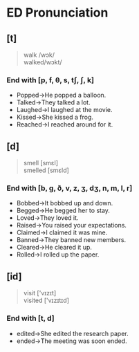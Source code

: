 # ED Pronunciation

## [t]

> walk /wɔk/\
  walked/wɔkt/

### End with [p, f, θ, s, tʃ, ʃ, k]

* Popped→He popped a balloon. 
* Talked→They talked a lot. 
* Laughed→I laughed at the movie.
* Kissed→She kissed a frog.
* Reached→I reached around for it.

## [d]

> smell [smɛl]\
  smelled [smɛld]

### End with [b, g, ð, v, z, ʒ, dʒ, n, m, l, r]

* Bobbed→It bobbed up and down.
* Begged→He begged her to stay. 
* Loved→They loved it.
* Raised→You raised your expectations.
* Claimed→I claimed it was mine.
* Banned→They banned new members.
* Cleared→He cleared it up.
* Rolled→I rolled up the paper.

## [id]

> visit ['vɪzɪt]\
  visited ['vɪzɪtɪd]

### End with [t, d]

* edited→She edited the research paper. 
* ended→The meeting was soon ended.

